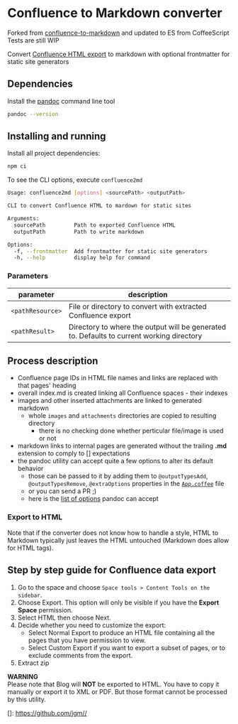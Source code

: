 # Confluence to Markdown converter

Forked from [confluence-to-markdown](https://github.com/meridius/confluence-to-markdown) and updated to ES from CoffeeScript
Tests are still WIP

Convert [Confluence HTML export](#conflhowto) to markdown with optional frontmatter for static site generators

## Dependencies

Install the [pandoc] command line tool

```bash
pandoc --version
```

## Installing and running

Install all project dependencies:

```bash
npm ci
```

To see the CLI options, execute `confluence2md`

```bash
Usage: confluence2md [options] <sourcePath> <outputPath>

CLI to convert Confluence HTML to mardown for static sites

Arguments:
  sourcePath         Path to exported Confluence HTML
  outputPath         Path to write markdown

Options:
  -f, --frontmatter  Add frontmatter for static site generators
  -h, --help         display help for command
```

### Parameters

| parameter        | description                                                                               |
| ---------------- | ----------------------------------------------------------------------------------------- |
| `<pathResource>` | File or directory to convert with extracted Confluence export                             |
| `<pathResult>`   | Directory to where the output will be generated to. Defaults to current working directory |

## Process description<a name="process-description"></a>

- Confluence page IDs in HTML file names and links are replaced with that pages' heading
- overall index.md is created linking all Confluence spaces - their indexes
- images and other inserted attachments are linked to generated markdown
  - whole `images` and `attachments` directories are copied to resulting directory
    - there is no checking done whether perticular file/image is used or not
- markdown links to internal pages are generated without the trailing **.md** extension to comply to [] expectations
- the pandoc utility can accept quite a few options to alter its default behavior
  - those can be passed to it by adding them to `@outputTypesAdd`, `@outputTypesRemove`, `@extraOptions` properties in the [`App.coffee`](src/App.coffee) file
  - or you can send a PR ;)
  - here is the [list of options][pandoc-options] pandoc can accept

### Export to HTML

Note that if the converter does not know how to handle a style, HTML to Markdown typically just leaves the HTML untouched (Markdown does allow for HTML tags).

## Step by step guide for Confluence data export<a name="conflhowto"></a>

1. Go to the space and choose `Space tools > Content Tools on the sidebar`.
2. Choose Export. This option will only be visible if you have the **Export Space** permission.
3. Select HTML then choose Next.
4. Decide whether you need to customize the export:
   - Select Normal Export to produce an HTML file containing all the pages that you have permission to view.
   - Select Custom Export if you want to export a subset of pages, or to exclude comments from the export.
5. Extract zip

**WARNING**  
Please note that Blog will **NOT** be exported to HTML. You have to copy it manually or export it to XML or PDF. But those format cannot be processed by this utility.

[pandoc]: http://pandoc.org/installing.html
[pandoc-options]: http://hackage.haskell.org/package/pandoc

[]: <https://github.com/jgm//>
